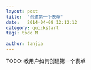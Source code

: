 ```yaml
---
layout: post
title:  "创建第一个表单"
date:   2014-04-08 12:12:12
category: quickstart
tags: todo M

author: tanjia
---
```


TODO: 教用户如何创建第一个表单
